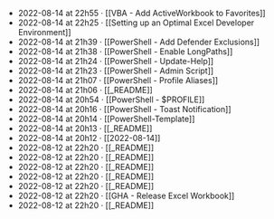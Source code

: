 - 2022-08-14 at 22h55 · [[VBA - Add ActiveWorkbook to Favorites]]
- 2022-08-14 at 22h25 · [[Setting up an Optimal Excel Developer Environment]]
- 2022-08-14 at 21h39 · [[PowerShell - Add Defender Exclusions]]
- 2022-08-14 at 21h38 · [[PowerShell - Enable LongPaths]]
- 2022-08-14 at 21h24 · [[PowerShell - Update-Help]]
- 2022-08-14 at 21h23 · [[PowerShell - Admin Script]]
- 2022-08-14 at 21h07 · [[PowerShell - Profile Aliases]]
- 2022-08-14 at 21h06 · [[_README]]
- 2022-08-14 at 20h54 · [[PowerShell - $PROFILE]]
- 2022-08-14 at 20h16 · [[PowerShell - Toast Notification]]
- 2022-08-14 at 20h14 · [[PowerShell-Template]]
- 2022-08-14 at 20h13 · [[_README]]
- 2022-08-14 at 20h12 · [[2022-08-14]]
- 2022-08-12 at 22h20 · [[_README]]
- 2022-08-12 at 22h20 · [[_README]]
- 2022-08-12 at 22h20 · [[_README]]
- 2022-08-12 at 22h20 · [[_README]]
- 2022-08-12 at 22h20 · [[_README]]
- 2022-08-12 at 22h20 · [[GHA - Release Excel Workbook]]
- 2022-08-12 at 22h20 · [[_README]]
